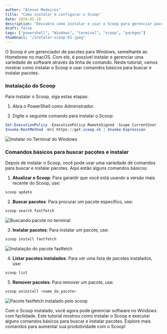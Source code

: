 ```yaml
---
author: "Áleson Medeiros"
title: "Como instalar e configurar o Scoop"
date: 2024-05-18
description: "Descubra como instalar e usar o Scoop para gerenciar pacotes no Windows de forma eficiente via linha de comando"
draft: false
tags: ["powershell", "Windows", "terminal", "scoop", "packges"]
thumbnail: "/instalar-scoop-01.jpeg"
---
```


O Scoop é um gerenciador de pacotes para Windows, semelhante ao Homebrew no macOS. Com ele, é possível instalar e gerenciar uma variedade de software através da linha de comando. Neste tutorial, vamos mostrar como instalar o Scoop e usar comandos básicos para buscar e instalar pacotes.

### Instalação do Scoop
Para instalar o Scoop, siga estas etapas:

1. Abra o PowerShell como Administrador.

2. Digite o seguinte comando para instalar o Scoop:

```powershell
Set-ExecutionPolicy -ExecutionPolicy RemoteSigned -Scope CurrentUser
Invoke-RestMethod -Uri https://get.scoop.sh | Invoke-Expression
```
![Instalar no Terminal do Windows](/instalar-scoop-02.png)

### Comandos básicos para buscar pacotes e instalar
Depois de instalar o Scoop, você pode usar uma variedade de comandos para buscar e instalar pacotes. Aqui estão alguns comandos básicos:

1. **Atualizar o Scoop**: Para garantir que você está usando a versão mais recente do Scoop, use:

```powershell
scoop update
```

2. **Buscar pacotes**: Para procurar um pacote específico, use:

```powershell
scoop search fastfetch
```

![Buscando pacote no terminal](/instalar-scoop-03.png)

3. **Instalar pacotes**: Para instalar um pacote, use:

```powershell
scoop install fastfetch
```

![Instalação do pacote fastfetch](/instalar-scoop-04.png)

4. **Listar pacotes instalados**: Para ver uma lista de pacotes instalados, use:

```powershell
scoop list
```

5. **Remover pacotes**: Para remover um pacote, use:

```powershell
scoop uninstall <nome_do_pacote>
```

![Pacote fastfetch instalado pelo scoop](/instalar-scoop-05.png)

Com o Scoop instalado, você agora pode gerenciar software no Windows com facilidade. Este tutorial mostrou como instalar o Scoop e executar alguns comandos básicos para buscar e instalar pacotes. Explore mais comandos para aumentar sua produtividade com o Scoop!